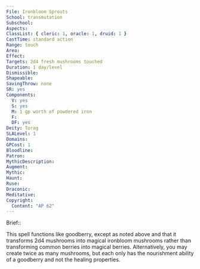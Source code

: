 ```yaml
---
File: Ironbloom Sprouts
School: transmutation
Subschool: 
Aspects: 
ClassList: { cleric: 1, oracle: 1, druid: 1 }
CastTime: standard action
Range: touch
Area: 
Effect: 
Targets: 2d4 fresh mushrooms touched
Duration: 1 day/level
Dismissible: 
Shapeable: 
SavingThrow: none
SR: yes
Components:
  V: yes
  S: yes
  M: 1 gp worth of powdered iron
  F: 
  DF: yes
Deity: Torag
SLALevel: 1
Domains: 
GPCost: 1
Bloodline: 
Patron: 
MythicDescription: 
Augment: 
Mythic: 
Haunt: 
Ruse: 
Draconic: 
Meditative: 
Copyright:
  Content: "AP 62"
---
```

Brief:: 

This spell functions like goodberry, except as noted above and that it transforms 2d4 mushrooms into magical ironbloom mushrooms rather than transforming common berries into magical berries. Alternatively, you may create twice as many mushrooms, but each only has the nourishment ability of a goodberry and not the healing properties.
